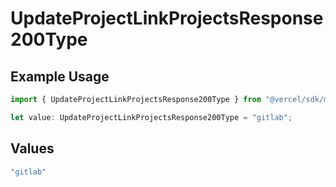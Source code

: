 # UpdateProjectLinkProjectsResponse200Type

## Example Usage

```typescript
import { UpdateProjectLinkProjectsResponse200Type } from "@vercel/sdk/models/updateprojectop.js";

let value: UpdateProjectLinkProjectsResponse200Type = "gitlab";
```

## Values

```typescript
"gitlab"
```